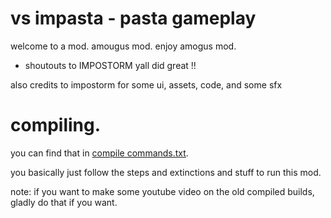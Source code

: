 # vs impasta - pasta gameplay

welcome to a mod. amougus mod. enjoy amogus mod.

- shoutouts to IMPOSTORM yall did great !!

also credits to impostorm for some ui, assets, code, and some sfx 

# compiling.

you can find that in [compile commands.txt](https://github.com/LilDrippyMyFnf/IMPASTA-UPDATE/blob/main/assets/impasta/data/compile_commands.txt).

you basically just follow the steps and extinctions and stuff to run this mod.

note: if you want to make some youtube video on the old compiled builds, gladly do that if you want.
